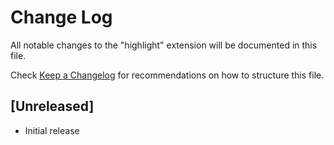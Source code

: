 # Change Log
All notable changes to the "highlight" extension will be documented in this file.

Check [Keep a Changelog](http://keepachangelog.com/) for recommendations on how to structure this file.

## [Unreleased]
- Initial release